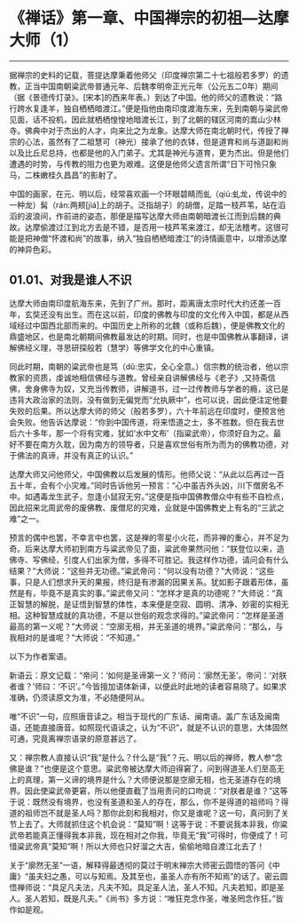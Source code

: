 # 《禅话》第一章、中国禅宗的初祖—达摩大师（1）

------

据禅宗的史料的记载，菩提达摩秉着他师父（印度禅宗第二十七祖般若多罗）的遗教，正当中国南朝粱武帝普通元年、后魏孝明帝正光元年（公元五二0年）期间（据《景德传灯录》。[宋本]的西来年表。）到达了中国。他的师父的遗教说：“路行跨水复逢羊，独自栖栖暗渡江。”便是指他由南印度渡海东来，先到南朝与粱武帝见面，话不投机，因此就栖栖惶惶地暗渡长江，到了北朝的辖区河南的嵩山少林寺。佛典中对于杰出的人才，向来比之为龙象。达摩大师在南北朝时代，传授了禅宗的心法，虽然有了二祖慧可（神光）接承了他的衣钵，但是道育和尚与道副和尚以及比丘尼总持，也都是他的入门弟子。尤其是神光与道育，更为杰出。但是他们遭遇的时势，与传教的阻力也更为艰难。这便是他师父遗言所谓“日下可怜只象马，二株嫩桂久昌昌”的影射了。

中国的画家，在元、明以后，经常喜欢画一个环眼碧睛而虬（qiú:虬龙，传说中的一种龙）髯（rán:两颊[jiá]上的胡子。泛指胡子）的胡僧，足踏一枝芦苇，站在滔滔的波浪间，作前进的姿态，那便是描写达摩大师由南朝暗渡长江而到后魏的典故。达摩偷渡过江到北方去是不错，是否用一枝芦苇来渡江，却无法稽考。这很可能是把神僧“怀渡和尚”的故事，纳入“独自栖栖暗渡江”的诗情画意中，以增添达摩的神异色彩。

## 01.01、对我是谁人不识

达摩大师由南印度航海东来，先到了广州。那时，距离唐太宗时代大约还差一百年，玄奘还没有出生。而在这以前，印度的佛教与印度的文化传入中国，都是从西域经过中国西北部而来的。中国历史上所称的北魏（或称后魏），便是佛教文化的鼎盛地区，也是南北朝期间佛教最发达的时期。同时，也是中国佛教从事翻译，讲解佛经义理，寻思研探般若（慧学）等佛学文化的中心重镇。

同此时期，南朝的粱武帝也是笃（dǔ:忠实，全心全意。）信宗教的统治者，他以宗教家的资质，虔诚地相信佛经与道教。曾经亲自讲解佛经与《老子》,又持斋信佛，舍身佛寺为奴，又充当传教师，讲解道书，过一过传教师与学者的瘾，这已是违背大政治家的法则，没有做到无偏党而“允执厥中”，也可以说，因此便注定他要失败的后果。所以达摩大师的师父（般若多罗），六十年前远在印度时，便预言他会失败。他告诉达摩说：“你到中国传道，将来悟道之士，多不胜数。但在我去世后六十多年，那一个将有灾难，犹如‘水中文布’（指粱武帝），你须好自为之。最好不要在南方久耽，因为南方的领导者，只是喜欢世俗有所为而为的佛教功德，对于佛法的真谛，并没有真正的认识。”

达摩大师又问他师父，中国佛教以后发展的情形。他师父说：“从此以后再过一百五十年，会有个小灾难。”同时告诉他另一预言：“心中虽吉外头凶，川下僧房名不中。如遇毒龙生武子，忽逢小鼠寂无穷。”这便是指中国佛教僧众中有些不自检点，因此招来北周武帝的废佛教、废僧尼的灾难，业就是中国佛教史上有名的“三武之难”之一。

预言的偶中也罢，不幸言中也罢，这是禅的零星小火花，而非禅的重心，并不足为奇。后来达摩大师初到南方与粱武帝见了面，粱武帝果然问他：“朕登位以来，造佛寺、写佛经，引度人们出家为僧，多得不可胜记。我这样作功德，请问会有什么结果？”大师说：“这些并无功德。”粱武帝问：“何以没有功德？”大师说：“这些事，只是人们想求升天的果报，终归是有渗漏的因果关系。犹如影子跟着形体，虽然是有，毕竟不是真实的事。”粱武帝又问：“怎样才是真的功德呢？”大师说：“真正智慧的解脱，是证悟到智慧的体性，本来便是空寂、圆明、清净、妙密的实相无相。这种智慧成就的真功德，不是以世俗的观念求得的。”粱武帝问：“怎样是圣道最高的第一义呢？”大师说：“空廓无相，并无圣道的境界。”粱武帝问：“那么，与我相对的是谁呢？”大师说：“不知道。”

以下为作者案语。

新语云：原文记载：“帝问：‘如何是圣谛第一义？’师问：‘廓然无圣’。帝问：‘对朕者谁？’师曰：‘不识’。”今皆擅加语体新译，以便此时此地的读者容易晓了。如果求准确，仍须读原文为准，不必随便阿从。

唯“不识”一句，应照唐音读之。相当于现代的广东话、闽南语。盖广东话及闽南语，还能直接唐音。如照现代语读之，认为“不识”，就是不认识的意思，大体固然可通，究竟离禅宗语录的原意甚远了。

又：禅宗教人直接认识“我”是什么？什么是“我”？元、明以后的禅师，教人参“念佛是谁？”也便是这个意思。粱武帝被达摩大师迫得窘了，问到得道圣人们至高无上的真理，第一义谛的境界是什么？大师便说那是空廓无相，也无圣道存在的境界。因此使粱武帝更窘，所以他便直截了当用责问的口吻说：“对朕者是谁？”这等于说：既然没有境界，也没有圣道和圣人的存在，那么，你不是得道的祖师吗？得道的祖师岂不就是圣人吗？那你此刻和我相对，你又是谁呢？这一句，真问到了关节上去了。大师就抓住这个机会说：“莫知”啊！这等于说：不要说我本非我，你粱武帝若能真正懂得我本非我，现在相对之你我，毕竟无“我”可得时，你便成了！可惜粱武帝真“莫知”啊！所以大师也只好溜之大吉，偷偷地暗自渡江北去了！

关于“廓然无圣”一语，解释得最透彻的莫过于明末禅宗大师密云圆悟的答问《中庸》“虽夫妇之愚，可以与知焉。及其至也，虽圣人亦有所不知焉”的话了。密云圆悟禅师说：“具足凡夫法，凡夫不知。具足圣人法，圣人不知。凡夫若知，即是圣人。圣人若知，既是凡夫。”《尚书》多方说：“唯狂克念作圣，唯圣罔念作狂。”皆作如是观。


